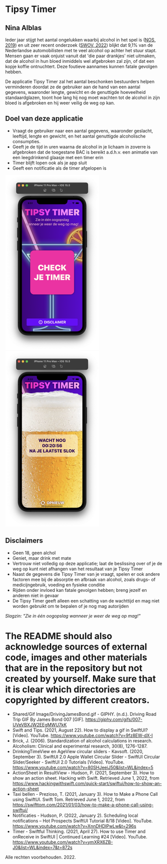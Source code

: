 # Tipsy Timer
## Nina Alblas
Ieder jaar stijgt het aantal ongelukken waarbij alcohol in het spel is ([NOS, 2019](https://nos.nl/artikel/2308458-zorgwekkende-toename-aantal-verkeersdoden-door-alcohol-meer-dan-verdubbeld)) en uit zeer recent onderzoek ([SWOV, 2022](https://swov.nl/nl/nieuws/nederlandse-weggebruikers-europees-perspectief-resultaten-van-het-esra2-onderzoek)) blijkt dat 9,1% van de Nederlandse automobilisten met te veel alcohol op achter het stuur stapt. Mensen gaan er vaak onjuist vanuit dat 'die paar drankjes' niet uitmaken, dat de alcohol in hun bloed inmiddels wel afgebroken zal zijn, of dat een kopje koffie ontnuchtert. Deze foutieve aannames kunnen fatale gevolgen hebben.

De applicatie Tipsy Timer zal het aantal beschonken bestuurders helpen verminderen doordat ze de gebruiker aan de hand van een aantal gegevens, waaronder lengte, gewicht en de genuttigde hoeveelheid standaardglazen, toont hoe lang hij nog moet wachten tot de alcohol in zijn bloed is afgebroken en hij weer veilig de weg op kan.

## Doel van deze applicatie
* Vraagt de gebruiker naar een aantal gegevens, waaronder geslacht, leeftijd, lengte en gewicht, en het aantal genuttigde alcoholische consumpties.
* Geeft je de tijd in uren waarna de alcohol in je lichaam in zoverre is afgebroken dat de toegestane BAC is bereikt a.d.h.v. een animatie van een leegdrinkend glaasje met een timer erin
* Timer blijft lopen ook als je app sluit
* Geeft een notificatie als de timer afgelopen is

<img src="doc/Home-Screen.png" alt="Screenshot van home-scherm" width="300"/>
<img src="doc/Beer-Level.png" alt="Screenshot van scherm met resultaat en leeglopend biertje" width="300"/>

## Disclaimers
* Geen 18, geen alchol
* Geniet, maar drink met mate
* Vertrouw niet volledig op deze applicatie; laat de beslissing over of je de weg op kunt niet afhangen van het resultaat van je Tipsy Timer
* Naast de gegevens die Tipsy Timer van je vraagt, spelen er ook andere factoren mee bij de absorptie en afbraak van alcohol, zoals drugs- of medicijngebruik, voeding en fysieke conditie
* Rijden onder invloed kan fatale gevolgen hebben; breng jezelf en anderen niet in gevaar
* De Tipsy Timer geeft alleen een schatting van de wachttijd en mag niet worden gebruikt om te bepalen of je nog mag autorijden

*Slagzin: "Zie in één oogopslag wanneer je weer de weg op mag!"*

# The README should also acknowledge sources of external code, images and other materials that are in the repository but not created by yourself. Make sure that it is clear which directories are copyrighted by different creators.

* Shared/Gif Image/DrivingJamesBond.gif - GIPHY. (n.d.). Driving Road Trip GIF By James Bond 007 [GIF]. https://giphy.com/gifs/007-UVeVBXJW2EEgMWU7kK
* Swift and Tips. (2021, August 22). How to display a gif in SwiftUI? [Video]. YouTube. https://www.youtube.com/watch?v=9fz8EW-dX-I
* Brick, J. (2006). Standardization of alcohol calculations in research. Alcoholism: Clinical and experimental research, 30(8), 1276-1287.
* DrinkingTimeView en AgeView circular sliders - Kavsoft. (2020, September 3). SwiftUI 2.0 Apple Wallet Circular Slider - SwiftUI Circular Slider/Seeker - SwiftUI 2.0 Tutorials [Video]. YouTube. https://www.youtube.com/watch?v=80SHJeeiJ50&list=WL&index=5
* ActionSheet in ResultView - Hudson, P. (2021, September 3). How to show an action sheet. Hacking with Swift. Retrieved June 1, 2022, from https://www.hackingwithswift.com/quick-start/swiftui/how-to-show-an-action-sheet
* Taxi bellen - Prezioso, T. (2021, January 3). How to Make a Phone Call using SwiftUI. Swift Tom. Retrieved June 1, 2022, from https://swifttom.com/2021/01/03/how-to-make-a-phone-call-using-swiftui/
* Notificaties - Hudson, P. (2022, January 2). Scheduling local notifications – Hot Prospects SwiftUI Tutorial 8/18 [Video]. YouTube. https://www.youtube.com/watch?v=XnnDHDlPwLw&t=296s
* Timer - Swiftful Thinking. (2021, April 27). How to use Timer and onReceive in SwiftUI | Continued Learning #24 [Video]. YouTube. https://www.youtube.com/watch?v=ymXRX6ZB-J0&list=WL&index=7&t=872s


Alle rechten voorbehouden. 2022.


